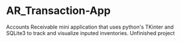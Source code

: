 # AR_Transaction-App
Accounts Receivable mini application that uses python's TKinter and SQLite3 to track and visualize inputed inventories.
Unfinished project

